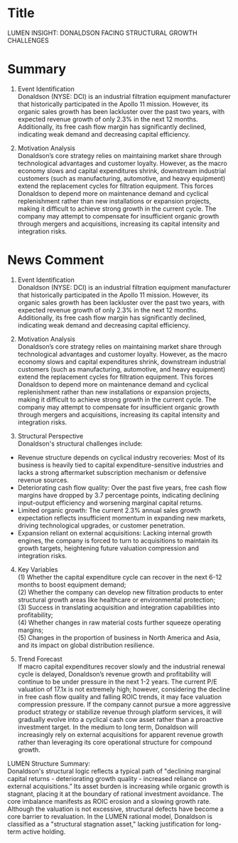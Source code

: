 # Title
LUMEN INSIGHT: DONALDSON FACING STRUCTURAL GROWTH CHALLENGES

# Summary
1. Event Identification  
Donaldson (NYSE: DCI) is an industrial filtration equipment manufacturer that historically participated in the Apollo 11 mission. However, its organic sales growth has been lackluster over the past two years, with expected revenue growth of only 2.3% in the next 12 months. Additionally, its free cash flow margin has significantly declined, indicating weak demand and decreasing capital efficiency.

2. Motivation Analysis  
Donaldson’s core strategy relies on maintaining market share through technological advantages and customer loyalty. However, as the macro economy slows and capital expenditures shrink, downstream industrial customers (such as manufacturing, automotive, and heavy equipment) extend the replacement cycles for filtration equipment. This forces Donaldson to depend more on maintenance demand and cyclical replenishment rather than new installations or expansion projects, making it difficult to achieve strong growth in the current cycle. The company may attempt to compensate for insufficient organic growth through mergers and acquisitions, increasing its capital intensity and integration risks.

# News Comment
1. Event Identification  
Donaldson (NYSE: DCI) is an industrial filtration equipment manufacturer that historically participated in the Apollo 11 mission. However, its organic sales growth has been lackluster over the past two years, with expected revenue growth of only 2.3% in the next 12 months. Additionally, its free cash flow margin has significantly declined, indicating weak demand and decreasing capital efficiency.

2. Motivation Analysis  
Donaldson’s core strategy relies on maintaining market share through technological advantages and customer loyalty. However, as the macro economy slows and capital expenditures shrink, downstream industrial customers (such as manufacturing, automotive, and heavy equipment) extend the replacement cycles for filtration equipment. This forces Donaldson to depend more on maintenance demand and cyclical replenishment rather than new installations or expansion projects, making it difficult to achieve strong growth in the current cycle. The company may attempt to compensate for insufficient organic growth through mergers and acquisitions, increasing its capital intensity and integration risks.

3. Structural Perspective  
Donaldson's structural challenges include:  
- Revenue structure depends on cyclical industry recoveries: Most of its business is heavily tied to capital expenditure-sensitive industries and lacks a strong aftermarket subscription mechanism or defensive revenue sources.  
- Deteriorating cash flow quality: Over the past five years, free cash flow margins have dropped by 3.7 percentage points, indicating declining input-output efficiency and worsening marginal capital returns.  
- Limited organic growth: The current 2.3% annual sales growth expectation reflects insufficient momentum in expanding new markets, driving technological upgrades, or customer penetration.  
- Expansion reliant on external acquisitions: Lacking internal growth engines, the company is forced to turn to acquisitions to maintain its growth targets, heightening future valuation compression and integration risks.

4. Key Variables  
(1) Whether the capital expenditure cycle can recover in the next 6-12 months to boost equipment demand;  
(2) Whether the company can develop new filtration products to enter structural growth areas like healthcare or environmental protection;  
(3) Success in translating acquisition and integration capabilities into profitability;  
(4) Whether changes in raw material costs further squeeze operating margins;  
(5) Changes in the proportion of business in North America and Asia, and its impact on global distribution resilience.

5. Trend Forecast  
If macro capital expenditures recover slowly and the industrial renewal cycle is delayed, Donaldson’s revenue growth and profitability will continue to be under pressure in the next 1-2 years. The current P/E valuation of 17.1x is not extremely high; however, considering the decline in free cash flow quality and falling ROIC trends, it may face valuation compression pressure. If the company cannot pursue a more aggressive product strategy or stabilize revenue through platform services, it will gradually evolve into a cyclical cash cow asset rather than a proactive investment target. In the medium to long term, Donaldson will increasingly rely on external acquisitions for apparent revenue growth rather than leveraging its core operational structure for compound growth.

LUMEN Structure Summary:  
Donaldson's structural logic reflects a typical path of "declining marginal capital returns - deteriorating growth quality - increased reliance on external acquisitions.” Its asset burden is increasing while organic growth is stagnant, placing it at the boundary of rational investment avoidance. The core imbalance manifests as ROIC erosion and a slowing growth rate. Although the valuation is not excessive, structural defects have become a core barrier to revaluation. In the LUMEN rational model, Donaldson is classified as a "structural stagnation asset," lacking justification for long-term active holding.
